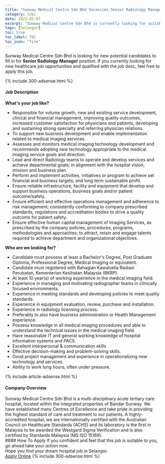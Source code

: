 ```yaml
---
title: "Sunway Medical Centre Sdn Bhd Vacancies Senior Radiology Manager" 
category: Jobs 
date: 2021-05-07 
excerpt: "Sunway Medical Centre Sdn Bhd is currently looking for suitable person to fill in the Senior Radiology Manager which positioned at Selangor" 
tags: [Selangor] 
toc: true 
toc_label: TOC 
toc_icon: "fire" 
--- 
```


<p>Sunway Medical Centre Sdn Bhd is looking for new potential candidates to fill in for <b>Senior Radiology Manager</b> position. If you currently looking for new healthcare job opportunities and qualified with the job desc, feel free to apply this job.
</p>{% include 300-adsense.html %} 
<div><div><h4>Job Description</h4></div><div><div><span><div><div><b>What's your job like?</b></div><ul><li>Responsible for volume growth, new and existing service development, clinical and financial management, improving quality outcomes, increased customer satisfaction for physicians and patients, developing and sustaining strong specialty and referring physician relations.</li><li>To support new business development and enable implementation related to medical imaging services.</li><li>Assesses and monitors medical imaging technology development and recommends adopting new technology appropriate to the medical imaging service goals and direction.</li><li>Lead and direct Radiology teams to operate and develop services and achieve departmental goals; in alignment with the hospital vision, mission and business plan.</li><li>Perform and implement activities, initiatives or program to achieve set financial and business targets; and long term sustainable profit.</li><li>Ensure reliable infrastructure, facility and equipment that develop and support business operations, business goals and/or patient outcome/safety.</li><li>Ensure efficient and effective operations management and adherence to risk management; consistently conforming to company prescribed standards, regulations and accreditation bodies to drive a quality outcome for patient safety.</li><li>Ensure effective human capital management of Imaging Services, as prescribed by the company policies, procedures, programs, methodologies and approaches; to attract, retain and engage talents required to achieve department and organizational objectives.</li></ul><div><strong>Who are we looking for?</strong></div><ul><li>Candidate must possess at least a Bachelor's Degree, Post Graduate Diploma, Professional Degree, Medical Imaging or equivalent.</li><li>Candidate must registered with Bahagian Kawalselia Radiasi Perubatan,&#160;Kementerian Kesihatan Malaysia (BKRP).&#160;</li><li>At least 10 year(s) of working experience in the medical imaging field.</li><li>Experience in managing and motivating radiographer teams in clinically focused environments.</li><li>Experience in meeting standards and developing policies to meet quality standards.</li><li>Experience in equipment evaluation, review, purchase and installation.</li><li>Experience in radiology licensing process.</li><li>Preferably to also have business administration or Health Management experience.</li><li>Possess knowledge in all medical imaging procedures and able to understand the technical issues in the medical imaging field.</li><li>Have reasonable IT and general working knowledge of hospital information systems and PACS.</li><li>Excellent interpersonal &amp; communication skills</li><li>Effective decision-making and problem-solving skills.</li><li>Good project management and experience in operationalizing new technology and services.</li><li>Ability to work long hours, often under pressure.</li></ul></div></span></div></div></div> 
{% include article-adsense.html %} 
<div><div><h4>Company Overview</h4></div><div><div><span><div><div>
	Sunway Medical Centre Sdn Bhd is a multi-disciplinary acute tertiary care hospital, located within the integrated properties of Bandar Sunway. We have established many Centres of Excellence and take pride in providing the highest standard of care and treatment to our patients. A highly-accredited hospital, we are internationally certified with the Australian Council on Healthcare Standards (ACHS) and its laboratory is the first in Malaysia to be awarded the Westgard Sigma Verification and is also certified by Standards Malaysia (MS ISO 15189).</div></div></span></div></div></div> 
#### How To Apply 
If you confident and feel that this job is suitable to you, go ahead take your action now. <br/> 
Hope you find your dream hospital job in Selangor. <br/> 
<a href="https://www.jobstreet.com.my/en/job/senior-radiology-manager-4557613?jobId=jobstreet-my-job-4557613" class="btn btn--warning" target="_blank" rel="nofollow noopenner">Apply Online</a> 
{% include 300-adsense.html %} 